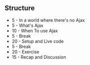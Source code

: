 ## Structure

* 5 - In a world where there's no Ajax
* 5 - What's Ajax
* 10 - When To use Ajax
* 5 - Break
* 20 - Setup and Live code
* 5 - Break
* 20 - Exercise
* 15 - Recap and Discussion